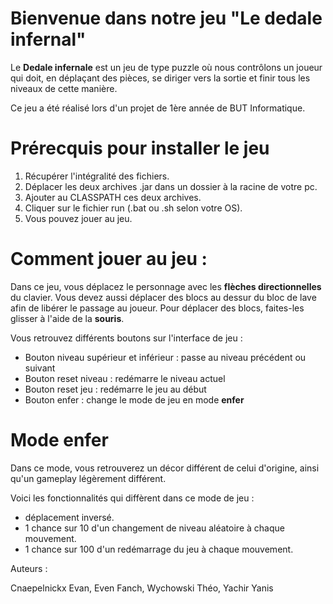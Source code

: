 # Bienvenue dans notre jeu "Le dedale infernal"

Le **Dedale infernale** est un jeu de type puzzle où nous contrôlons un joueur qui doit, en déplaçant des pièces, se diriger vers la sortie et finir tous les niveaux de cette manière.

Ce jeu a été réalisé lors d'un projet de 1ère année de BUT Informatique.

# Prérecquis pour installer le jeu

1. Récupérer l'intégralité des fichiers.
2. Déplacer les deux archives .jar dans un dossier à la racine de votre pc.
3. Ajouter au CLASSPATH ces deux archives.
4. Cliquer sur le fichier run (.bat ou .sh selon votre OS).
5. Vous pouvez jouer au jeu.

# Comment jouer au jeu :

Dans ce jeu, vous déplacez le personnage avec les **flèches directionnelles** du clavier. Vous devez aussi déplacer des blocs au dessur du bloc de lave afin de libérer le passage au joueur. Pour déplacer des blocs, faites-les glisser à l'aide de la **souris**.

Vous retrouvez différents boutons sur l'interface de jeu :
- Bouton niveau supérieur et inférieur : passe au niveau précédent ou suivant
- Bouton reset niveau : redémarre le niveau actuel
- Bouton reset jeu : redémarre le jeu au début
- Bouton enfer : change le mode de jeu en mode **enfer**

# Mode enfer

Dans ce mode, vous retrouverez un décor différent de celui d'origine, ainsi qu'un gameplay légèrement différent.

Voici les fonctionnalités qui diffèrent dans ce mode de jeu : 

- déplacement inversé.
- 1 chance sur 10 d'un changement de niveau aléatoire à chaque mouvement.
- 1 chance sur 100 d'un redémarrage du jeu à chaque mouvement.

Auteurs : 

Cnaepelnickx Evan, Even Fanch, Wychowski Théo, Yachir Yanis

